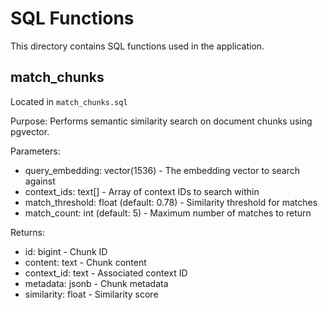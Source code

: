 # SQL Functions

This directory contains SQL functions used in the application.

## match_chunks

Located in `match_chunks.sql`

Purpose: Performs semantic similarity search on document chunks using pgvector.

Parameters:

- query_embedding: vector(1536) - The embedding vector to search against
- context_ids: text[] - Array of context IDs to search within
- match_threshold: float (default: 0.78) - Similarity threshold for matches
- match_count: int (default: 5) - Maximum number of matches to return

Returns:

- id: bigint - Chunk ID
- content: text - Chunk content
- context_id: text - Associated context ID
- metadata: jsonb - Chunk metadata
- similarity: float - Similarity score
